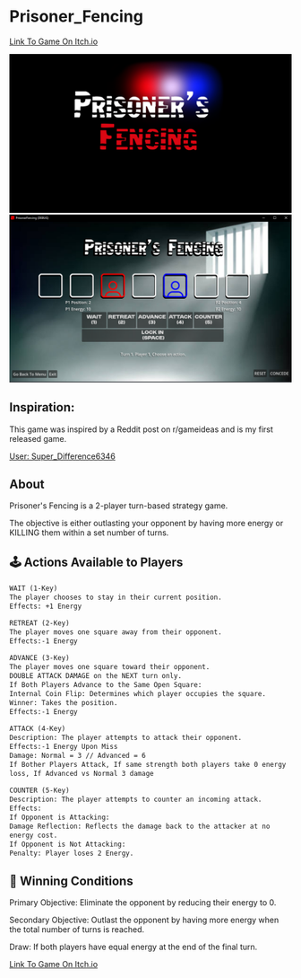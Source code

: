 # Prisoner_Fencing

[Link To Game On Itch.io](https://wyattalexander-001.itch.io/prisoner-fencing)

![image info](./screen_caps/bg.png)
![image info](./screen_caps/main.PNG)

## Inspiration:
This game was inspired by a Reddit post on r/gameideas and is my first released game. 

[User: Super_Difference6346](https://www.reddit.com/r/gameideas/comments/1i3ykwt/prisonners_fencing_a_game_i_...)

## About

Prisoner's Fencing is a 2-player turn-based strategy game. 

The objective is either outlasting your opponent by having more energy or KILLING them within a set number of turns.

## 🕹️ Actions Available to Players

```
WAIT (1-Key)
The player chooses to stay in their current position.
Effects: +1 Energy
```

```
RETREAT (2-Key)
The player moves one square away from their opponent.
Effects:-1 Energy
```
```
ADVANCE (3-Key)
The player moves one square toward their opponent.
DOUBLE ATTACK DAMAGE on the NEXT turn only.
If Both Players Advance to the Same Open Square:
Internal Coin Flip: Determines which player occupies the square.
Winner: Takes the position.
Effects:-1 Energy
```
```
ATTACK (4-Key)
Description: The player attempts to attack their opponent.
Effects:-1 Energy Upon Miss
Damage: Normal = 3 // Advanced = 6
If Bother Players Attack, If same strength both players take 0 energy loss, If Advanced vs Normal 3 damage
```
```
COUNTER (5-Key)
Description: The player attempts to counter an incoming attack.
Effects:
If Opponent is Attacking:
Damage Reflection: Reflects the damage back to the attacker at no energy cost.
If Opponent is Not Attacking:
Penalty: Player loses 2 Energy.
```

## 🏁 Winning Conditions

Primary Objective: Eliminate the opponent by reducing their energy to 0.

Secondary Objective: Outlast the opponent by having more energy when the total number of turns is reached.

Draw: If both players have equal energy at the end of the final turn.

[Link To Game On Itch.io](https://wyattalexander-001.itch.io/prisoner-fencing)
